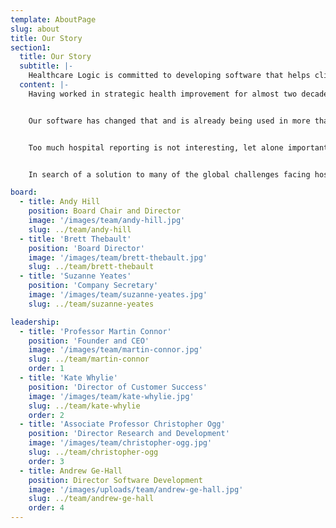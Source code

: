 ```yaml
---
template: AboutPage
slug: about
title: Our Story
section1:
  title: Our Story
  subtitle: |-
    Healthcare Logic is committed to developing software that helps clinical and managerial leaders improve the performance of their hospitals.
  content: |-
    Having worked in strategic health improvement for almost two decades across five countries and three continents, founder and CEO Martin Connor is driven by the remarkable fact there is no international standard definition of the appropriate data required to operationally manage a hospital.


    Our software has changed that and is already being used in more than 60 hospitals where it is optimising performance in areas such as Outpatients, Surgery and Theatres, Endoscopy, Emergency Departments and Inpatient Bed Management.


    Too much hospital reporting is not interesting, let alone important. The question we constantly ask ourselves is - can we get an action out of the data we are producing? If the answer is no, we throw it out. If it is yes, we keep it and get ready to take action.


    In search of a solution to many of the global challenges facing hospitals, we have created a common language that is helping solve the dilemma of capacity, demand and process and showing there is a simpler, cheaper and better way.

board:
  - title: Andy Hill
    position: Board Chair and Director
    image: '/images/team/andy-hill.jpg'
    slug: ../team/andy-hill
  - title: 'Brett Thebault'
    position: 'Board Director'
    image: '/images/team/brett-thebault.jpg'
    slug: ../team/brett-thebault
  - title: 'Suzanne Yeates'
    position: 'Company Secretary'
    image: '/images/team/suzanne-yeates.jpg'
    slug: ../team/suzanne-yeates

leadership:
  - title: 'Professor Martin Connor'
    position: 'Founder and CEO'
    image: '/images/team/martin-connor.jpg'
    slug: ../team/martin-connor
    order: 1
  - title: 'Kate Whylie'
    position: 'Director of Customer Success'
    image: '/images/team/kate-whylie.jpg'
    slug: ../team/kate-whylie
    order: 2
  - title: 'Associate Professor Christopher Ogg'
    position: 'Director Research and Development'
    image: '/images/team/christopher-ogg.jpg'
    slug: ../team/christopher-ogg
    order: 3
  - title: Andrew Ge-Hall
    position: Director Software Development
    image: '/images/uploads/team/andrew-ge-hall.jpg'
    slug: ../team/andrew-ge-hall
    order: 4
---
```

